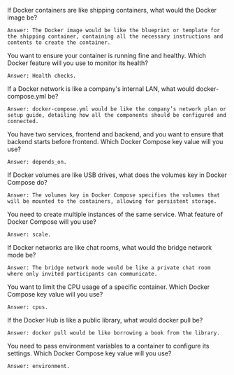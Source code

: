 If Docker containers are like shipping containers, what would the Docker image be?

    Answer: The Docker image would be like the blueprint or template for the shipping container, containing all the necessary instructions and contents to create the container.

You want to ensure your container is running fine and healthy. Which Docker feature will you use to monitor its health?

    Answer: Health checks.

If a Docker network is like a company's internal LAN, what would docker-compose.yml be?

    Answer: docker-compose.yml would be like the company’s network plan or setup guide, detailing how all the components should be configured and connected.

You have two services, frontend and backend, and you want to ensure that backend starts before frontend. Which Docker Compose key value will you use?

    Answer: depends_on.

If Docker volumes are like USB drives, what does the volumes key in Docker Compose do?

    Answer: The volumes key in Docker Compose specifies the volumes that will be mounted to the containers, allowing for persistent storage.

You need to create multiple instances of the same service. What feature of Docker Compose will you use?

    Answer: scale.

If Docker networks are like chat rooms, what would the bridge network mode be?

    Answer: The bridge network mode would be like a private chat room where only invited participants can communicate.

You want to limit the CPU usage of a specific container. Which Docker Compose key value will you use?

    Answer: cpus.

If the Docker Hub is like a public library, what would docker pull be?

    Answer: docker pull would be like borrowing a book from the library.

You need to pass environment variables to a container to configure its settings. Which Docker Compose key value will you use?

    Answer: environment.